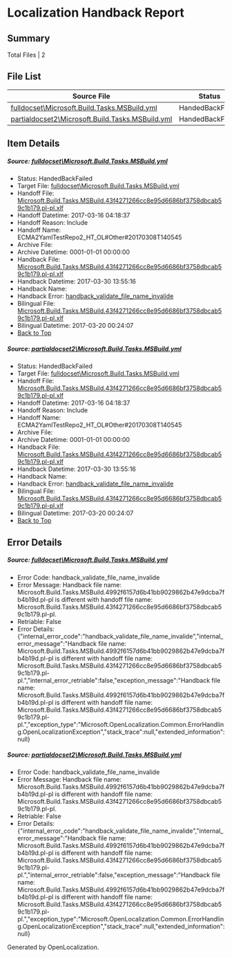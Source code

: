 # <a name='report-top'></a> Localization Handback Report

## Summary
 Total Files | 2

## File List
 Source File | Status | Details 
 ----------- | ------ | ------- 
 [fulldocset\Microsoft.Build.Tasks.MSBuild.yml](https://github.com/OpenLocalizationTestOrg/ECMA2YamlTestRepo2/blob/1e40a158586a88a698e0cb5342785002a56898b2/fulldocset/Microsoft.Build.Tasks.MSBuild.yml) | HandedBackFailed | [Details](#2ed59e0dc5ea36f1040d694fcd2fea1c1f19561f74108)
 [partialdocset2\Microsoft.Build.Tasks.MSBuild.yml](https://github.com/OpenLocalizationTestOrg/ECMA2YamlTestRepo2/blob/9a577bbd8ead778fd4723fbdbce691e69b3b14d4/partialdocset2/Microsoft.Build.Tasks.MSBuild.yml) | HandedBackFailed | [Details](#2ed59e0dc5ea36f1040d694fcd2fea1c1f19561f88199)

## Item Details
##### <a name='2ed59e0dc5ea36f1040d694fcd2fea1c1f19561f74108'></a> Source: [fulldocset\Microsoft.Build.Tasks.MSBuild.yml](https://github.com/OpenLocalizationTestOrg/ECMA2YamlTestRepo2/blob/1e40a158586a88a698e0cb5342785002a56898b2/fulldocset/Microsoft.Build.Tasks.MSBuild.yml)
* Status: HandedBackFailed
* Target File: [fulldocset\Microsoft.Build.Tasks.MSBuild.yml](https://github.com/OpenLocalizationTestOrg/ECMA2YamlTestRepo2.pl-pl/blob/f539eacdcd6957a6f036674d0a8c611c4465a69a/fulldocset/Microsoft.Build.Tasks.MSBuild.yml)
* Handoff File: [Microsoft.Build.Tasks.MSBuild.43f4271266cc8e95d6686bf3758dbcab59c1b179.pl-pl.xlf](https://github.com/OpenLocalizationTestOrg/ECMA2YamlTestRepo2.handoff/blob/e0bae950e98135cef2d7202448267415a87ddd48/ol-handoff/OpenLocalizationTestOrg/ECMA2YamlTestRepo2.pl-pl/master/fulldocset/Microsoft.Build.Tasks.MSBuild.43f4271266cc8e95d6686bf3758dbcab59c1b179.pl-pl.xlf)
* Handoff Datetime: 2017-03-16 04:18:37
* Handoff Reason: Include
* Handoff Name: ECMA2YamlTestRepo2_HT_OL#Other#20170308T140545
* Archive File: 
* Archive Datetime: 0001-01-01 00:00:00
* Handback File: [Microsoft.Build.Tasks.MSBuild.43f4271266cc8e95d6686bf3758dbcab59c1b179.pl-pl.xlf](https://github.com/OpenLocalizationTestOrg/ECMA2YamlTestRepo2.handback/blob/a17371063703019a28ceb9945b3ed582a8a4d70a/ol-handback/OpenLocalizationTestOrg/ECMA2YamlTestRepo2.pl-pl/master/fulldocset/Microsoft.Build.Tasks.MSBuild.43f4271266cc8e95d6686bf3758dbcab59c1b179.pl-pl.xlf)
* Handback Datetime: 2017-03-30 13:55:16
* Handback Name: 
* Handback Error: [handback_validate_file_name_invalide](#2ed59e0dc5ea36f1040d694fcd2fea1c1f19561f74108handback_validate_file_name_invalide)
* Bilingual File: [Microsoft.Build.Tasks.MSBuild.43f4271266cc8e95d6686bf3758dbcab59c1b179.pl-pl.xlf](https://github.com/OpenLocalizationTestOrg/ECMA2YamlTestRepo2.handback/blob/4fdf0a99c4ed987d9146faa043a38d3729826753/ol-handback/OpenLocalizationTestOrg/ECMA2YamlTestRepo2.pl-pl/master/fulldocset/Microsoft.Build.Tasks.MSBuild.43f4271266cc8e95d6686bf3758dbcab59c1b179.pl-pl.xlf)
* Bilingual Datetime: 2017-03-20 00:24:07
* [Back to Top](#report-top)

##### <a name='2ed59e0dc5ea36f1040d694fcd2fea1c1f19561f88199'></a> Source: [partialdocset2\Microsoft.Build.Tasks.MSBuild.yml](https://github.com/OpenLocalizationTestOrg/ECMA2YamlTestRepo2/blob/9a577bbd8ead778fd4723fbdbce691e69b3b14d4/partialdocset2/Microsoft.Build.Tasks.MSBuild.yml)
* Status: HandedBackFailed
* Target File: [fulldocset\Microsoft.Build.Tasks.MSBuild.yml](https://github.com/OpenLocalizationTestOrg/ECMA2YamlTestRepo2.pl-pl/blob/f539eacdcd6957a6f036674d0a8c611c4465a69a/fulldocset/Microsoft.Build.Tasks.MSBuild.yml)
* Handoff File: [Microsoft.Build.Tasks.MSBuild.43f4271266cc8e95d6686bf3758dbcab59c1b179.pl-pl.xlf](https://github.com/OpenLocalizationTestOrg/ECMA2YamlTestRepo2.handoff/blob/e0bae950e98135cef2d7202448267415a87ddd48/ol-handoff/OpenLocalizationTestOrg/ECMA2YamlTestRepo2.pl-pl/master/fulldocset/Microsoft.Build.Tasks.MSBuild.43f4271266cc8e95d6686bf3758dbcab59c1b179.pl-pl.xlf)
* Handoff Datetime: 2017-03-16 04:18:37
* Handoff Reason: Include
* Handoff Name: ECMA2YamlTestRepo2_HT_OL#Other#20170308T140545
* Archive File: 
* Archive Datetime: 0001-01-01 00:00:00
* Handback File: [Microsoft.Build.Tasks.MSBuild.43f4271266cc8e95d6686bf3758dbcab59c1b179.pl-pl.xlf](https://github.com/OpenLocalizationTestOrg/ECMA2YamlTestRepo2.handback/blob/a17371063703019a28ceb9945b3ed582a8a4d70a/ol-handback/OpenLocalizationTestOrg/ECMA2YamlTestRepo2.pl-pl/master/fulldocset/Microsoft.Build.Tasks.MSBuild.43f4271266cc8e95d6686bf3758dbcab59c1b179.pl-pl.xlf)
* Handback Datetime: 2017-03-30 13:55:16
* Handback Name: 
* Handback Error: [handback_validate_file_name_invalide](#2ed59e0dc5ea36f1040d694fcd2fea1c1f19561f88199handback_validate_file_name_invalide)
* Bilingual File: [Microsoft.Build.Tasks.MSBuild.43f4271266cc8e95d6686bf3758dbcab59c1b179.pl-pl.xlf](https://github.com/OpenLocalizationTestOrg/ECMA2YamlTestRepo2.handback/blob/4fdf0a99c4ed987d9146faa043a38d3729826753/ol-handback/OpenLocalizationTestOrg/ECMA2YamlTestRepo2.pl-pl/master/fulldocset/Microsoft.Build.Tasks.MSBuild.43f4271266cc8e95d6686bf3758dbcab59c1b179.pl-pl.xlf)
* Bilingual Datetime: 2017-03-20 00:24:07
* [Back to Top](#report-top)


## Error Details
##### <a name='2ed59e0dc5ea36f1040d694fcd2fea1c1f19561f74108handback_validate_file_name_invalide'></a> Source: [fulldocset\Microsoft.Build.Tasks.MSBuild.yml](#2ed59e0dc5ea36f1040d694fcd2fea1c1f19561f74108)
* Error Code: handback_validate_file_name_invalide
* Error Message: Handback file name: Microsoft.Build.Tasks.MSBuild.4992f6157d6b41bb9029862b47e9dcba7fb4b19d.pl-pl is different with handoff file name: Microsoft.Build.Tasks.MSBuild.43f4271266cc8e95d6686bf3758dbcab59c1b179.pl-pl.
* Retriable: False
* Error Details: {"internal_error_code":"handback_validate_file_name_invalide","internal_error_message":"Handback file name: Microsoft.Build.Tasks.MSBuild.4992f6157d6b41bb9029862b47e9dcba7fb4b19d.pl-pl is different with handoff file name: Microsoft.Build.Tasks.MSBuild.43f4271266cc8e95d6686bf3758dbcab59c1b179.pl-pl.","internal_error_retriable":false,"exception_message":"Handback file name: Microsoft.Build.Tasks.MSBuild.4992f6157d6b41bb9029862b47e9dcba7fb4b19d.pl-pl is different with handoff file name: Microsoft.Build.Tasks.MSBuild.43f4271266cc8e95d6686bf3758dbcab59c1b179.pl-pl.","exception_type":"Microsoft.OpenLocalization.Common.ErrorHandling.OpenLocalizationException","stack_trace":null,"extended_information":null}

##### <a name='2ed59e0dc5ea36f1040d694fcd2fea1c1f19561f88199handback_validate_file_name_invalide'></a> Source: [partialdocset2\Microsoft.Build.Tasks.MSBuild.yml](#2ed59e0dc5ea36f1040d694fcd2fea1c1f19561f88199)
* Error Code: handback_validate_file_name_invalide
* Error Message: Handback file name: Microsoft.Build.Tasks.MSBuild.4992f6157d6b41bb9029862b47e9dcba7fb4b19d.pl-pl is different with handoff file name: Microsoft.Build.Tasks.MSBuild.43f4271266cc8e95d6686bf3758dbcab59c1b179.pl-pl.
* Retriable: False
* Error Details: {"internal_error_code":"handback_validate_file_name_invalide","internal_error_message":"Handback file name: Microsoft.Build.Tasks.MSBuild.4992f6157d6b41bb9029862b47e9dcba7fb4b19d.pl-pl is different with handoff file name: Microsoft.Build.Tasks.MSBuild.43f4271266cc8e95d6686bf3758dbcab59c1b179.pl-pl.","internal_error_retriable":false,"exception_message":"Handback file name: Microsoft.Build.Tasks.MSBuild.4992f6157d6b41bb9029862b47e9dcba7fb4b19d.pl-pl is different with handoff file name: Microsoft.Build.Tasks.MSBuild.43f4271266cc8e95d6686bf3758dbcab59c1b179.pl-pl.","exception_type":"Microsoft.OpenLocalization.Common.ErrorHandling.OpenLocalizationException","stack_trace":null,"extended_information":null}


Generated by OpenLocalization.
